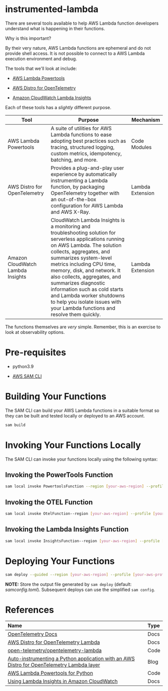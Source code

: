 # instrumented-lambda

There are several tools available to help AWS Lambda function developers understand what is happening in their functions.

Why is this important?

By their very nature, AWS Lambda functions are ephemeral and do not provide shell access. It is not possible to connect to a AWS Lambda execution environment and debug.

The tools that we'll look at include:

* [AWS Lambda Powertools](https://awslabs.github.io/aws-lambda-powertools-python/)

* [AWS Distro for OpenTelemetry](https://aws-otel.github.io/docs/getting-started/lambda)

* [Amazon CloudWatch Lambda Insights](https://docs.aws.amazon.com/AmazonCloudWatch/latest/monitoring/Lambda-Insights.html)

Each of these tools has a _slightly_ different purpose.

| Tool                         | Purpose | Mechanism |
|------------------------------|---------|-----------|
| AWS Lambda Powertools        | A suite of utilities for AWS Lambda functions to ease adopting best practices such as tracing, structured logging, custom metrics, idempotency, batching, and more.     | Code Modules | 
| AWS Distro for OpenTelemetry | Provides a plug-and-play user experience by automatically instrumenting a Lambda function, by packaging OpenTelemetry together with an out-of-the-box configuration for AWS Lambda and AWS X-Ray.| Lambda Extension    |
| Amazon CloudWatch Lambda Insights          | CloudWatch Lambda Insights is a monitoring and troubleshooting solution for serverless applications running on AWS Lambda. The solution collects, aggregates, and summarizes system-level metrics including CPU time, memory, disk, and network. It also collects, aggregates, and summarizes diagnostic information such as cold starts and Lambda worker shutdowns to help you isolate issues with your Lambda functions and resolve them quickly.  | Lambda Extension    |

The functions themselves are _very_ simple. Remember, this is an exercise to look at observability options.

# Pre-requisites

* python3.9

* [AWS SAM CLI](https://docs.aws.amazon.com/serverless-application-model/latest/developerguide/install-sam-cli.html)

# Building Your Functions

The SAM CLI can build your AWS Lambda functions in a suitable format so they can be built and tested locally or deployed to an AWS account.

```bash
sam build
```

# Invoking Your Functions Locally

The SAM CLI can invoke your functions locally using the following syntax:

## Invoking the PowerTools Function

```bash
sam local invoke PowertoolsFunction --region [your-aws-region] --profile [your-aws-profile]
```

## Invoking the OTEL Function

```bash
sam local invoke OtelFunction--region [your-aws-region] --profile [your-aws-profile]
```

## Invoking the Lambda Insights Function

```bash
sam local invoke InsightsFunction--region [your-aws-region] --profile [your-aws-profile]
```

# Deploying Your Functions

```bash
sam deploy --guided --region [your-aws-region] --profile [your-aws-profile]
```

**NOTE:** Store the output file generated by `sam deploy` (default: _samconfig.toml_). Subsequent deploys can use the simplified `sam config`.

# References

| Name | Type |
| :--- | :--- |
| [OpenTelemetry Docs](https://opentelemetry.io/docs/) | Docs |
| [AWS Distro for OpenTelemetry Lambda](https://aws-otel.github.io/docs/getting-started/lambda) | Docs |
| [open-telemetry/opentelemetry-lambda](https://github.com/open-telemetry/opentelemetry-lambda/) | Code |
| [Auto-instrumenting a Python application with an AWS Distro for OpenTelemetry Lambda layer](https://aws.amazon.com/blogs/opensource/auto-instrumenting-a-python-application-with-an-aws-distro-for-opentelemetry-lambda-layer/) | Blog |
| [AWS Lambda Powertools for Python](https://awslabs.github.io/aws-lambda-powertools-python) | Code |
| [Using Lambda Insights in Amazon CloudWatch](https://docs.aws.amazon.com/lambda/latest/dg/monitoring-insights.html) | Docs |
